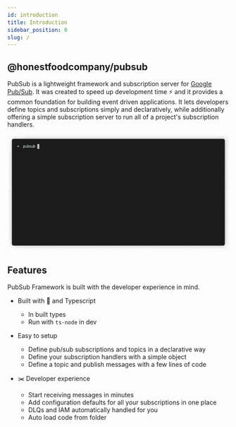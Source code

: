 ```yaml
---
id: introduction
title: Introduction
sidebar_position: 0
slug: /
---
```


## @honestfoodcompany/pubsub

PubSub is a lightweight framework and subscription server for [Google Pub/Sub](https://cloud.google.com/pubsub). It was created to speed up development time ⚡️ and it provides a common foundation for building event driven applications. It lets developers define topics and subscriptions simply and declaratively, while additionally offering a simple subscription server to run all of a project's subscription handlers.

![demo of subscription service starting through cli](/img/demo.gif)

## Features

PubSub Framework is built with the developer experience in mind.

- Built with 💚 and Typescript
  - In built types
  - Run with `ts-node` in dev

- Easy to setup
  - Define pub/sub subscriptions and topics in a declarative way
  - Define your subscription handlers with a simple object
  - Define a topic and publish messages with a few lines of code

- ✂️ Developer experience
  - Start receiving messages in minutes
  - Add configuration defaults for all your subscriptions in one place
  - DLQs and IAM automatically handled for you
  - Auto load code from folder
